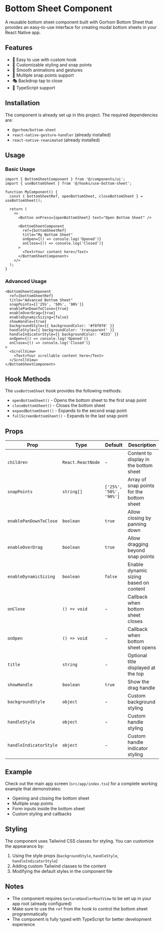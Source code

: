 # Bottom Sheet Component

A reusable bottom sheet component built with Gorhom Bottom Sheet that provides an easy-to-use interface for creating modal bottom sheets in your React Native app.

## Features

- 🎯 Easy to use with custom hook
- 🎨 Customizable styling and snap points
- 📱 Smooth animations and gestures
- 🔄 Multiple snap points support
- 🎭 Backdrop tap to close
- 📝 TypeScript support

## Installation

The component is already set up in this project. The required dependencies are:

- `@gorhom/bottom-sheet`
- `react-native-gesture-handler` (already installed)
- `react-native-reanimated` (already installed)

## Usage

### Basic Usage

```tsx
import { BottomSheetComponent } from '@/components/ui';
import { useBottomSheet } from '@/hooks/use-bottom-sheet';

function MyComponent() {
  const { bottomSheetRef, openBottomSheet, closeBottomSheet } = useBottomSheet();

  return (
    <>
      <Button onPress={openBottomSheet} text="Open Bottom Sheet" />
      
      <BottomSheetComponent
        ref={bottomSheetRef}
        title="My Bottom Sheet"
        onOpen={() => console.log('Opened')}
        onClose={() => console.log('Closed')}
      >
        <Text>Your content here</Text>
      </BottomSheetComponent>
    </>
  );
}
```

### Advanced Usage

```tsx
<BottomSheetComponent
  ref={bottomSheetRef}
  title="Advanced Bottom Sheet"
  snapPoints={['25%', '50%', '90%']}
  enablePanDownToClose={true}
  enableOverDrag={true}
  enableDynamicSizing={false}
  showHandle={true}
  backgroundStyle={{ backgroundColor: '#f0f0f0' }}
  handleStyle={{ backgroundColor: 'transparent' }}
  handleIndicatorStyle={{ backgroundColor: '#333' }}
  onOpen={() => console.log('Opened')}
  onClose={() => console.log('Closed')}
>
  <ScrollView>
    <Text>Your scrollable content here</Text>
  </ScrollView>
</BottomSheetComponent>
```

## Hook Methods

The `useBottomSheet` hook provides the following methods:

- `openBottomSheet()` - Opens the bottom sheet to the first snap point
- `closeBottomSheet()` - Closes the bottom sheet
- `expandBottomSheet()` - Expands to the second snap point
- `fullScreenBottomSheet()` - Expands to the last snap point

## Props

| Prop | Type | Default | Description |
|------|------|---------|-------------|
| `children` | `React.ReactNode` | - | Content to display in the bottom sheet |
| `snapPoints` | `string[]` | `['25%', '50%', '90%']` | Array of snap points for the bottom sheet |
| `enablePanDownToClose` | `boolean` | `true` | Allow closing by panning down |
| `enableOverDrag` | `boolean` | `true` | Allow dragging beyond snap points |
| `enableDynamicSizing` | `boolean` | `false` | Enable dynamic sizing based on content |
| `onClose` | `() => void` | - | Callback when bottom sheet closes |
| `onOpen` | `() => void` | - | Callback when bottom sheet opens |
| `title` | `string` | - | Optional title displayed at the top |
| `showHandle` | `boolean` | `true` | Show the drag handle |
| `backgroundStyle` | `object` | - | Custom background styling |
| `handleStyle` | `object` | - | Custom handle styling |
| `handleIndicatorStyle` | `object` | - | Custom handle indicator styling |

## Example

Check out the main app screen (`src/app/index.tsx`) for a complete working example that demonstrates:

- Opening and closing the bottom sheet
- Multiple snap points
- Form inputs inside the bottom sheet
- Custom styling and callbacks

## Styling

The component uses Tailwind CSS classes for styling. You can customize the appearance by:

1. Using the style props (`backgroundStyle`, `handleStyle`, `handleIndicatorStyle`)
2. Adding custom Tailwind classes to the content
3. Modifying the default styles in the component file

## Notes

- The component requires `GestureHandlerRootView` to be set up in your app root (already configured)
- Make sure to use the `ref` from the hook to control the bottom sheet programmatically
- The component is fully typed with TypeScript for better development experience

